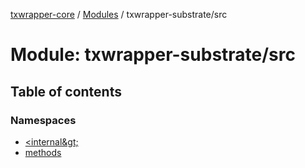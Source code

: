 [txwrapper-core](../README.md) / [Modules](../modules.md) / txwrapper-substrate/src

# Module: txwrapper-substrate/src

## Table of contents

### Namespaces

- [&lt;internal\&gt;](txwrapper_substrate_src._internal_.md)
- [methods](txwrapper_substrate_src.methods.md)
